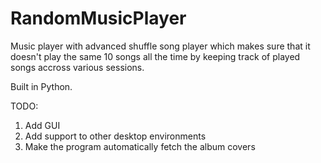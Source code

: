 # RandomMusicPlayer

Music player with advanced shuffle song player which makes sure that it doesn't
play the same 10 songs all the time by keeping track of played songs accross
various sessions.

Built in Python.

TODO:

1. Add GUI
1. Add support to other desktop environments
1. Make the program automatically fetch the album covers
